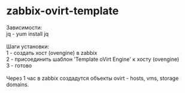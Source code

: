 # zabbix-ovirt-template
Зависимости:<br />
jq - yum install jq<br />
<br />
Шаги установки:<br />
1 - создать хост (ovengine) в zabbix<br />
2 - присоединить шаблон 'Template oVirt Engine' к хосту (ovengine)<br />
3 - готово<br />
<br />
Через 1 час в zabbix создадутся объекты ovirt - hosts, vms, storage domains.
